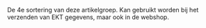 De 4e sortering van deze artikelgroep. Kan gebruikt worden bij het verzenden van EKT gegevens, maar ook in de webshop.